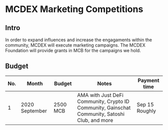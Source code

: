 # MCDEX Marketing Competitions
## Intro
In order to expand influences and increase the engagaments within the community, MCDEX will execute marketing campaigns. The MCDEX Foundation will provide grants in MCB for the campaigns we hold. 


## Budget

| No. | Month          | Budget | Notes | Payment time | 
|-----|---------------|---------|-------|-------|
|  1  | 2020 September  | 2500 MCB | AMA with Just DeFi Community, Crypto ID Community, Gainschat Community, Satoshi Club, and more | Sep 15 Roughly |

